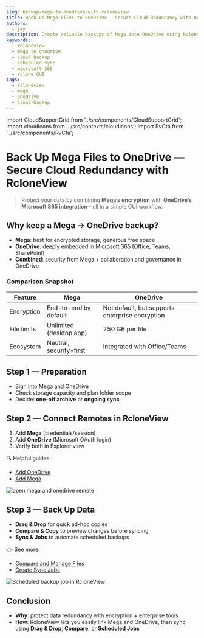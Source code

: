 ```yaml
---
slug: backup-mega-to-onedrive-with-rcloneview
title: Back Up Mega Files to OneDrive — Secure Cloud Redundancy with RcloneView
authors:
  - jay
description: Create reliable backups of Mega into OneDrive using RcloneView—combine Mega’s encryption with OneDrive’s Microsoft 365 integration.
keywords:
  - rcloneview
  - mega to onedrive
  - cloud backup
  - scheduled sync
  - microsoft 365
  - rclone GUI
tags:
  - rcloneview
  - mega
  - onedrive
  - cloud-backup
---
```


import CloudSupportGrid from '../src/components/CloudSupportGrid';
import cloudIcons from '../src/contexts/cloudIcons';
import RvCta from '../src/components/RvCta';

# Back Up Mega Files to OneDrive — Secure Cloud Redundancy with RcloneView

> Protect your data by combining **Mega’s encryption** with **OneDrive’s Microsoft 365 integration**—all in a simple GUI workflow.

<!-- truncate -->
## Why keep a Mega → OneDrive backup?

- **Mega**: best for encrypted storage, generous free space  
- **OneDrive**: deeply embedded in Microsoft 365 (Office, Teams, SharePoint)  
- **Combined**: security from Mega + collaboration and governance in OneDrive  

### Comparison Snapshot

| Feature | Mega | OneDrive |
|---|---|---|
| Encryption | End-to-end by default | Not default, but supports enterprise encryption |
| File limits | Unlimited (desktop app) | 250 GB per file |
| Ecosystem | Neutral, security-first | Integrated with Office/Teams |

<!-- Obsidian note: CTA 컴포넌트 -->
<RvCta imageSrc="/img/rcloneview-preview.png" downloadUrl="https://rcloneview.com/src/download.html" />

## Step 1 — Preparation

- Sign into Mega and OneDrive  
- Check storage capacity and plan folder scope  
- Decide: **one-off archive** or **ongoing sync**

## Step 2 — Connect Remotes in RcloneView

1. Add **Mega** (credentials/session)  
2. Add **OneDrive** (Microsoft OAuth login)  
3. Verify both in Explorer view  

🔍 Helpful guides:  
- [Add OneDrive ](/support/howto/remote-storage-connection-settings/add-oath-online-login#quick-setup-guide)
- [Add Mega](/support/howto/remote-storage-connection-settings/mega)

<img src="/support/images/en/blog/open-mega-and-onedrive-remote.png" alt="open mega and onedrive remote" class="img-medium img-center" />

## Step 3 — Back Up Data

- **Drag & Drop** for quick ad-hoc copies  
- **Compare & Copy** to preview changes before syncing  
- **Sync & Jobs** to automate scheduled backups  

👉 See more:  
- [Compare and Manage Files](/support/howto/rcloneview-basic/compare-folder-contents#compare-results-and-manage-files)  
- [Create Sync Jobs](/support/howto/rcloneview-basic/create-sync-jobs)

<img src="/support/images/en/howto/rcloneview-basic/job-run-click.png" alt="Scheduled backup job in RcloneView" class="img-medium img-center" />

## Conclusion

- **Why**: protect data redundancy with encryption + enterprise tools  
- **How**: RcloneView lets you easily link Mega and OneDrive, then sync using **Drag & Drop**, **Compare**, or **Scheduled Jobs**  


<CloudSupportGrid />